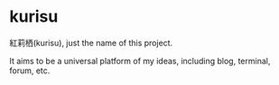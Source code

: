 # kurisu

紅莉栖(kurisu), just the name of this project.

It aims to be a universal platform of my ideas, including blog, terminal, forum, etc.
